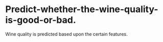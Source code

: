 # Predict-whether-the-wine-quality-is-good-or-bad.
Wine quality is predicted based upon the certain features.
